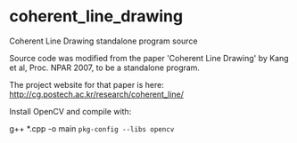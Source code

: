 # coherent_line_drawing
Coherent Line Drawing standalone program source

Source code was modified from the paper 'Coherent Line Drawing' by Kang et al, Proc. NPAR 2007, to be a standalone program.

The project website for that paper is here:
  http://cg.postech.ac.kr/research/coherent_line/

Install OpenCV and compile with:

g++ *.cpp -o main `pkg-config --libs opencv`
